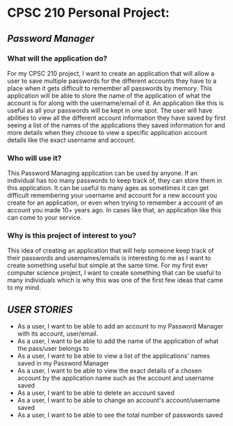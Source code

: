 # CPSC 210 Personal Project:

## ***Password Manager***

### **What will the application do?**
For my CPSC 210 project, I want to create an application that will allow a user to save multiple passwords for the 
different accounts they have to a place when it gets difficult to remember all passwords by memory. This application
will be able to store the name of the application of what the account is for along with the username/email of it. 
An application like this is useful as all your passwords will be kept in one spot. The user will have abilities to view 
all the different account information they have saved by first seeing a list of the names of the applications they
saved information for and more details when they choose to view a specific application account details like the exact
username and account.

### **Who will use it?**
This Password Managing application can be used by anyone. If an individual has too many passwords to keep track of, 
they can store them in this application. It can be useful to many ages as sometimes it can get difficult remembering 
your username and account for a new account you create for an application, or even when trying to remember a account 
of an account you made 10+ years ago. In cases like that, an application like this can come to your service.

### **Why is this project of interest to you?**
This idea of creating an application that will help someone keep track of their passwords and usernames/emails is 
interesting to me as I want to create something useful but simple at the same time. For my first ever computer science
project, I want to create something that can be useful to many individuals which is why this was one of the first few
ideas that came to my mind. 

## ***USER STORIES***
- As a user, I want to be able to add an account to my Password Manager with its account, user/email.
- As a user, I want to be able to add the name of the application of what the pass/user belongs to
- As a user, I want to be able to view a list of the applications' names saved in my Password Manager
- As a user, I want to be able to view the exact details of a chosen account by the application 
name such as the account and username saved
- As a user, I want to be able to delete an account saved
- As a user, I want to be able to change an account's account/username saved
- As a user, I want to be able to see the total number of passwords saved 

